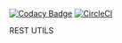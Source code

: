 [![Codacy Badge](https://api.codacy.com/project/badge/Grade/2f2a446ef74646ec8494676a65eecb6b)](https://www.codacy.com/manual/t1waz/rest_utils?utm_source=github.com&amp;utm_medium=referral&amp;utm_content=t1waz/rest_utils&amp;utm_campaign=Badge_Grade)
[![CircleCI](https://circleci.com/gh/t1waz/rest_utils.svg?style=shield)](https://circleci.com/gh/t1waz/rest_utils)

REST UTILS
